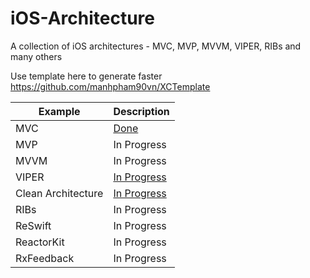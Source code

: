 # iOS-Architecture
A collection of iOS architectures - MVC, MVP, MVVM, VIPER, RIBs and many others

Use template here to generate faster https://github.com/manhpham90vn/XCTemplate

| Example | Description |
| ------------- | ------------- |
| MVC | [Done](https://github.com/manhpham90vn/iOS-Architecture/tree/MVC) |
| MVP | In Progress |
| MVVM | In Progress  |
| VIPER | [In Progress](https://github.com/manhpham90vn/iOS-Architecture/tree/VIPPER)  |
| Clean Architecture | [In Progress](https://github.com/manhpham90vn/iOS_Started_Kit)  |
| RIBs | In Progress  |
| ReSwift | In Progress  |
| ReactorKit | In Progress  |
| RxFeedback | In Progress  |
